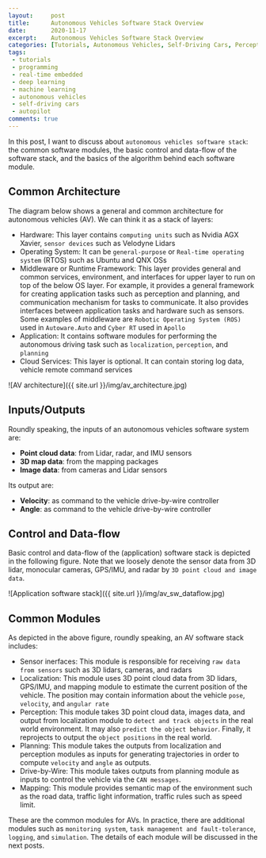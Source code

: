 ```yaml
---
layout:     post
title:      Autonomous Vehicles Software Stack Overview
date:       2020-11-17
excerpt:    Autonomous Vehicles Software Stack Overview
categories: [Tutorials, Autonomous Vehicles, Self-Driving Cars, Perception, Localization, Motion Planning, Control, Real-time Embedded Programming]
tags:
 - tutorials
 - programming
 - real-time embedded
 - deep learning
 - machine learning
 - autonomous vehicles
 - self-driving cars
 - autopilot
comments: true
---
```


In this post, I want to discuss about `autonomous vehicles software stack`: the common software modules, the basic control and data-flow of the software stack, and the basics of the algorithm behind each software module.

## Common Architecture

The diagram below shows a general and common architecture for autonomous vehicles (AV). We can think it as a stack of layers:
* Hardware: This layer contains `computing units` such as Nvidia AGX Xavier, `sensor devices` such as Velodyne Lidars
* Operating System: It can be `general-purpose` or `Real-time operating system` (RTOS) such as Ubuntu and QNX OSs
* Middleware or Runtime Framework: This layer provides general and common services, environment, and interfaces for upper layer to run on top of the below OS layer. For example, it provides a general framework for creating application tasks such as perception and planning, and communication mechanism for tasks to communicate. It also provides interfaces between application tasks and hardware such as sensors. Some examples of middleware are `Robotic Operating System (ROS)` used in `Autoware.Auto` and `Cyber RT` used in `Apollo`
* Application: It contains software modules for performing the autonomous driving task such as `localization`, `perception`, and `planning`
* Cloud Services: This layer is optional. It can contain storing log data, vehicle remote command services

![AV architecture]({{ site.url }}/img/av_architecture.jpg)       

## Inputs/Outputs

Roundly speaking, the inputs of an autonomous vehicles software system are:
* __Point cloud data__: from Lidar, radar, and IMU sensors
* __3D map data__: from the mapping packages
* __Image data__: from cameras and Lidar sensors

Its output are:
* __Velocity__: as command to the vehicle drive-by-wire controller
* __Angle__: as command to the vehicle drive-by-wire controller

## Control and Data-flow

Basic control and data-flow of the (application) software stack is depicted in the following figure. Note that we loosely denote the sensor data from 3D lidar, monocular cameras, GPS/IMU, and radar by `3D point cloud and image data`. 

![Application software stack]({{ site.url }}/img/av_sw_dataflow.jpg)

## Common Modules
As depicted in the above figure, roundly speaking, an AV software stack includes:
* Sensor inerfaces: This module is responsible for receiving `raw data from sensors` such as 3D lidars, cameras, and radars
* Localization: This module uses 3D point cloud data from 3D lidars, GPS/IMU, and mapping module to estimate the current position of the vehicle. The position may contain information about the vehicle `pose`, `velocity`, and `angular rate`
* Perception: This module takes 3D point cloud data, images data, and output from localization module to `detect and track objects` in the real world environment. It may also `predict the object behavior`. Finally, it reprojects to output the `object positions` in the real world.
* Planning: This module takes the outputs from localization and perception modules as inputs for generating trajectories in order to compute `velocity` and `angle` as outputs.
* Drive-by-Wire: This module takes outputs from planning module as inputs to control the vehicle via the `CAN messages`.
* Mapping: This module provides semantic map of the environment such as the road data, traffic light information, traffic rules such as speed limit.

These are the common modules for AVs. In practice, there are additional modules such as `monitoring system`, `task management and fault-tolerance`, `logging`, and `simulation`. The details of each module will be discussed in the next posts.
        